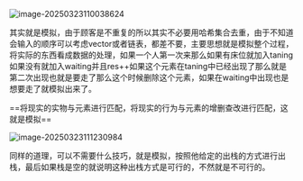 ![image-20250323110038624](C:\Users\23259\AppData\Roaming\Typora\typora-user-images\image-20250323110038624.png)

其实就是模拟，由于顾客是不重复的所以其实不必要用哈希集合去重，由于不知道会输入的顺序可以考虑vector或者链表，都差不要，主要思想就是模拟整个过程，将实际的东西看成数据的处理，如果一个人第一次来那么如果有床位就加入taning如果没有就加入waiting并且res++如果这个元素在taning中已经出现了那么就是第二次出现也就是要走了那么这个时候删除这个元素，如果在waiting中出现也是想要走了就模拟出来了。

==将现实的实物与元素进行匹配，将现实的行为与元素的增删查改进行匹配，这就是模拟==

![image-20250323111230984](C:\Users\23259\AppData\Roaming\Typora\typora-user-images\image-20250323111230984.png)

同样的道理，可以不需要什么技巧，就是模拟，按照他给定的出栈的方式进行出栈，最后如果栈是空的就说明这种出栈方式是可行的，不然就是不可行的。
